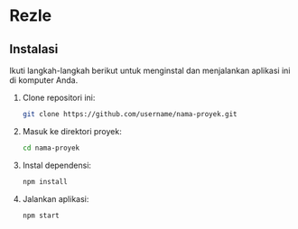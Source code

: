 # Rezle



## Instalasi

Ikuti langkah-langkah berikut untuk menginstal dan menjalankan aplikasi ini di komputer Anda.

1. Clone repositori ini:
   ```bash
   git clone https://github.com/username/nama-proyek.git
   ```
2. Masuk ke direktori proyek:
   ```bash
   cd nama-proyek
   ```
3. Instal dependensi:
   ```bash
   npm install
   ```
4. Jalankan aplikasi:
   ```bash
   npm start
   ```
